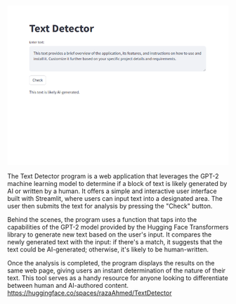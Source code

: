 ![Alt text](textdetector.png)


The Text Detector program is a web application that leverages the GPT-2 machine learning model to determine if a block of text is likely generated by AI or written by a human. It offers a simple and interactive user interface built with Streamlit, where users can input text into a designated area. The user then submits the text for analysis by pressing the "Check" button.

Behind the scenes, the program uses a function that taps into the capabilities of the GPT-2 model provided by the Hugging Face Transformers library to generate new text based on the user's input. It compares the newly generated text with the input: if there's a match, it suggests that the text could be AI-generated; otherwise, it's likely to be human-written.

Once the analysis is completed, the program displays the results on the same web page, giving users an instant determination of the nature of their text. This tool serves as a handy resource for anyone looking to differentiate between human and AI-authored content.
https://huggingface.co/spaces/razaAhmed/TextDetector